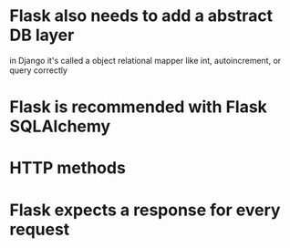 # Flask also needs to add a abstract DB layer
in Django it's called a object relational mapper
like int, autoincrement, or query correctly

# Flask is recommended with Flask SQLAlchemy

# HTTP methods

# Flask expects a response for every request
